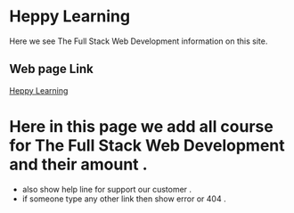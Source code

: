 # Heppy Learning
Here we see The Full Stack Web Development information on this site.
## Web page Link
[Heppy Learning](https://angry-lalande-805813.netlify.app)
# Here in this page we add all course for The Full Stack Web Development and their amount .
* also show help line for support our customer .
* if someone type any other link then show error or 404 .